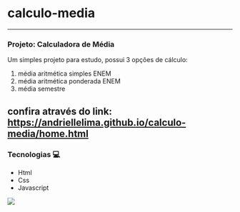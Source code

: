# calculo-media
_____________________________________________________________________________________________________________
### Projeto: Calculadora de Média
Um simples projeto para estudo, possui 3 opções de cálculo:
1) média aritmética simples ENEM
2) média aritmética ponderada ENEM
3) média semestre
## confira através do link: https://andriellelima.github.io/calculo-media/home.html

### Tecnologias :computer:
* Html
* Css
* Javascript

![](/readme/img/page-home.png)
